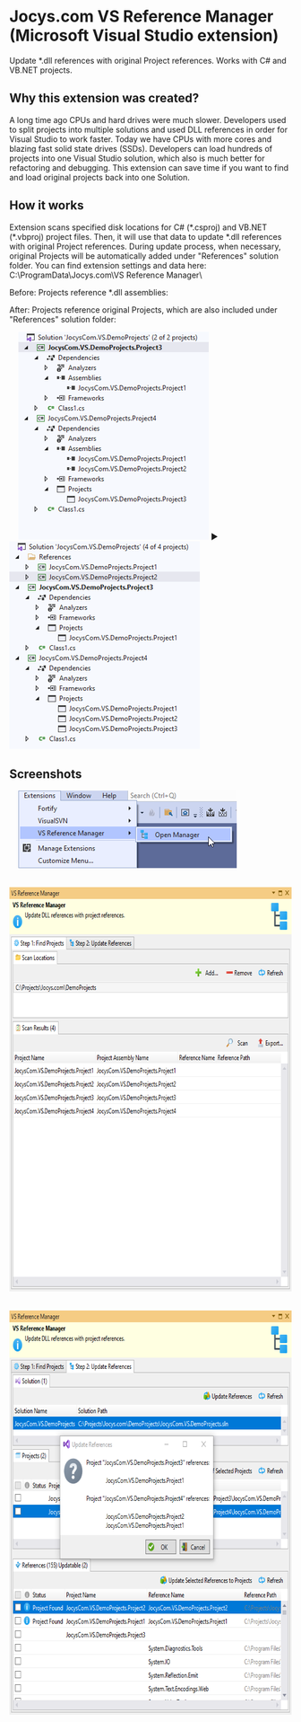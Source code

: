 # Jocys.com VS Reference Manager (Microsoft Visual Studio extension)

Update \*.dll references with original Project references. Works with C# and VB.NET projects.

## Why this extension was created?

A long time ago CPUs and hard drives were much slower. Developers used to split projects into multiple solutions and used DLL references in order for Visual Studio to work faster. Today we have CPUs with more cores and blazing fast solid state drives (SSDs). Developers can load hundreds of projects into one Visual Studio solution, which also is much better for refactoring and debugging. This extension can save time if you want to find and load original projects back into one Solution.

## How it works

Extension scans specified disk locations for C# (\*.csproj) and VB.NET (\*.vbproj) project files. Then, it will use that data to update \*.dll references with original Project references. During update process, when necessary, original Projects will be automatically added under "References" solution folder. You can find extension settings and data here: C:\ProgramData\Jocys.com\VS Reference Manager\

Before: Projects reference \*.dll assemblies:

After: Projects reference original Projects, which are also included under "References" solution folder:

&nbsp;&nbsp;&nbsp;&nbsp;<img alt="Solution From" src="ReferenceManager/Documents/Images/Solution_From.png" width="340" height="370"> ► <img alt="Solution To" src="ReferenceManager/Documents/Images/Solution_To.png" width="340" height="370">

## Screenshots

&nbsp;&nbsp;&nbsp;&nbsp;<img alt="Solution From" src="ReferenceManager/Documents/Images/Extension_Menu.png" width="390" height="138">

&nbsp;&nbsp;&nbsp;&nbsp;<img alt="Solution From" src="ReferenceManager/Documents/Images/Extension_Step1.png" width="690" height="720">

&nbsp;&nbsp;&nbsp;&nbsp;<img alt="Solution From" src="ReferenceManager/Documents/Images/Extension_Step2.png" width="690" height="720">
